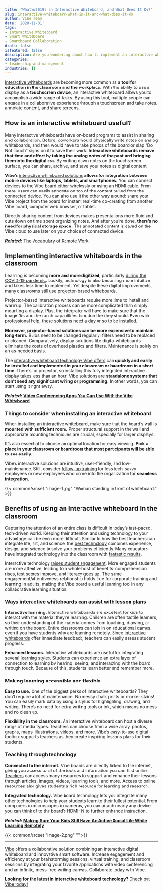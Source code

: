 ```yaml
---
title: "What\u2019s an Interactive Whiteboard, and What Does It Do?"
slug: interactive-whiteboard-what-is-it-and-what-does-it-do
author: Vibe Team
date: '2020-11-01'
tags:
- Interactive Whiteboard
- Smart Whiteboard
- Smartboard Collaboration
draft: false
isfeatured: false
description: Are you wondering about how to implement an interactive whiteboard? Check out our guide on interactive whiteboards.
categories:
- leadership-and-management
industries: []
---
```


[Interactive whiteboards](https://vibe.us/hardware/) are becoming more common as a **tool for education in the classroom and the workplace**. With the ability to use a display as a **touchscreen device**, an interactive whiteboard allows you to accomplish a wide range of tasks. By using this tool, multiple people can engage in a collaborative experience through a touchscreen and take notes, annotate content, and share screens.

## How is an interactive whiteboard useful?

Many interactive whiteboards have on-board programs to assist in sharing and collaboration. Before, coworkers would physically write notes on analog whiteboards, and then would have to take photos of the board or slap “Do Not Touch” signs on it to save their work. **Interactive whiteboards remove that time and effort by taking the analog notes of the past and bringing them into the digital era.** By writing down notes on the touchscreen surface, you can share, archive, and save your notes as digital content.

**Vibe’s** [interactive whiteboard solutions](https://vibe.us/software/) **allows for integration between mobile devices like laptops, tablets, and smartphones.** You can connect devices to the Vibe board either wirelessly or using an HDMI cable. From there, users can easily annotate on top of the content pulled from the connected device. You can also use it the other way around: share your Vibe project from the board for instant real-time co-creating from another Vibe board, computer web browser, or tablet.

Directly sharing content from devices makes presentations more fluid and cuts down on time spent organizing notes. And after you’re done, **there’s no need for physical storage space.** The annotated content is saved on the Vibe cloud to use later on your choice of connected device.

***Related:*** [The Vocabulary of Remote Work](https://vibe.us/blog/the-vocabulary-of-remote-work/)

## Implementing interactive whiteboards in the classroom

Learning is becoming **more and more digitized**, particularly [during the COVID-19 pandemic](https://www.weforum.org/agenda/2020/04/coronavirus-education-global-covid19-online-digital-learning/). Luckily, technology is also becoming more intuitive and takes less time to implement. Yet despite these digital improvements, many classrooms still use projector-based whiteboards.

Projector-based interactive whiteboards require more time to install and warmup. The calibration process can be more complicated than simply mounting a display. Plus, the integrator will have to make sure that the image fits and the touch capabilities function like they should. Even with professional help, these solutions need a day or so to be installed.

**Moreover, projector-based solutions can be more expensive to maintain long-term.** Bulbs need to be changed regularly; filters need to be replaced or cleaned. Comparatively, display solutions like digital whiteboards eliminate the costs of overhead plastics and filters. Maintenance is solely on an as-needed basis.

The [interactive whiteboard technology Vibe offers](https://vibe.us/android-app-store/) can **quickly and easily be installed and implemented in your classroom or boardroom in a short time**. There’s no projector, so installing this fully integrated interactive display takes less than an hour. Vibe solutions are **standalone systems that don’t need any significant wiring or programming.** In other words, you can start using it right away.

***Related:* [Video Conferencing Apps You Can Use With the Vibe Whiteboard](https://vibe.us/blog/video-conferencing-apps-with-whiteboard/)**

### Things to consider when installing an interactive whiteboard

When installing an interactive whiteboard, make sure that the board’s wall is **mounted with sufficient room.** Proper structural support in the wall and appropriate mounting techniques are crucial, especially for larger displays.

It’s also essential to choose an optimal location for easy viewing. **Pick a place in your classroom or boardroom that most participants will be able to see easily.**

Vibe’s interactive solutions are intuitive, user-friendly, and low-maintenance. Still, consider [follow-up training](https://www.hrexchangenetwork.com/learning/news/7-stats-that-prove-training-value) for less tech-savvy employees or new employees who come into the organization for **seamless integration.**

{{< common/srcset "image-1.jpg" "Woman standing in front of whiteboard." >}}

## Benefits of using an interactive whiteboard in the classroom

Capturing the attention of an entire class is difficult in today’s fast-paced, tech-driven world. Keeping their attention and using technology to your advantage can be even more difficult. Similar to how the best teachers can integrate life, art, and science, the [best technology](https://www.brookings.edu/blog/education-plus-development/2018/02/09/using-data-and-technology-to-enhance-classroom-teaching/) combines experience, design, and science to solve your problems efficiently. Many educators have integrated technology into the classroom with [fantastic results](https://vibe.us/customer/).

Interactive technology [raises student engagement](https://link.springer.com/article/10.1007/s10639-020-10107-5). More engaged students are more attentive, leading to a whole host of benefits: comprehension rises, test scores improve, and literacy goes up. The same engagement/attentiveness relationship holds true for corporate training and learning in adults, making the Vibe board a useful learning tool in any collaborative learning situation.

### Ways interactive whiteboards can assist with lesson plans

**Interactive learning.** Interactive whiteboards are excellent for kids to interact with the material they’re learning. Children are often tactile learners, so their understanding of the material comes from touching, drawing, or writing on the board. Entire classrooms can join in on educational games, even if you have students who are learning remotely. Since [interactive whiteboards](https://vibe.us/lp/scenario-remote/) offer immediate feedback, teachers can easily assess student progress.

**Enhanced lessons.** Interactive whiteboards are useful for integrating several [learning styles](https://www.time4learning.com/learning-styles/). Students can experience an extra layer of connection to learning by hearing, seeing, and interacting with the board through touch. Because of this, students learn better and remember more.

### Making learning accessible and flexible

**Easy to use.** One of the biggest perks of interactive whiteboards? They don’t require a lot of maintenance. No messy chalk prints or marker stains! You can easily mark data by using a stylus for highlighting, drawing, and writing. There’s no need for extra writing tools or ink, which means no mess and no clean up.

**Flexibility in the classroom.** An interactive whiteboard can host a diverse range of media types. Teachers can choose from a wide array: photos, graphs, maps, illustrations, videos, and more. Vibe’s easy-to-use digital toolbox supports teachers as they create inspiring lessons plans for their students.

### Teaching through technology

**Connected to the internet.** Vibe boards are directly linked to the internet, giving you access to all of the tools and information you can find online. [Teachers](https://vibe.us/lp/scenario-distance-learning/) can access many resources to support and enhance their lessons through articles, images, videos, learning tools, and more. Access to online resources also gives students a rich resource for learning and research.

**Integrated technology.** Vibe board technology lets you integrate many other technologies to help your students learn to their fullest potential. From computers to microscopes to cameras, you can attach nearly any device you can think of to the board’s HDMI-IN to further enhance instruction.

***Related:* [Making Sure Your Kids Still Have An Active Social Life While Learning Remotely](https://vibe.us/blog/making-sure-your-kids-still-have-an-active-social-life-while-learning-remotely/)**

{{< common/srcset "image-2.png" "" >}}



---

[Vibe](https://vibe.us/) offers a collaborative solution combining an interactive digital whiteboard and innovative smart software. Increase engagement and efficiency at your brainstorming sessions, virtual training, and classroom sessions by integrating your favorite applications with video conferencing and an infinite, mess-free writing canvas. Collaborate today with Vibe.

**Looking for the latest in interactive whiteboard technology?** [Check out Vibe today!](https://vibe.us/order/)
